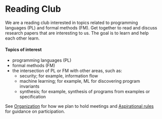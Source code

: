 # Reading Club

We are a reading club interested in topics related to programming languages (PL) and formal methods (FM).  Get together to read and discuss research papers that are interesting to us.  The goal is to learn and help each other learn.

#### Topics of interest
- programming languages (PL)
- formal methods (FM)
- the intersection of PL or FM with other areas, such as:
  - security; for example, information flow
  - machine learning; for example, ML for discovering program invariants
  - synthesis; for example, synthesis of programs from examples or specification

See [Organization](https://github.com/dfava/readingclub/wiki/Organization) for how we plan to hold  meetings and [Aspirational rules](https://github.com/dfava/readingclub/wiki/Aspirational-Rules) for guidance on participation.

